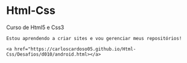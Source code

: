 # Html-Css
 Curso de Html5 e Css3


    Estou aprendendo a criar sites e vou gerenciar meus repositórios!

    <a href="https://carloscardoso05.github.io/Html-Css/Desafios/d010/android.html></a>
